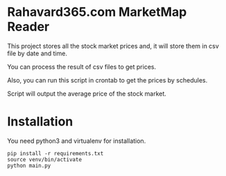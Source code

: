 # Rahavard365.com MarketMap Reader

This project stores all the stock market prices and, it will store them in csv file by date and time.

You can process the result of csv files to get prices.

Also, you can run this script in crontab to get the prices by schedules.

Script will output the average price of the stock market.

# Installation

You need python3 and virtualenv for installation.

```
pip install -r requirements.txt
source venv/bin/activate
python main.py
```
